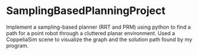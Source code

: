 # SamplingBasedPlanningProject
 Implement a sampling-based planner (RRT and PRM) using python to find a path for a point robot through a cluttered planar environment. Used a CoppeliaSim scene to visualize the graph and the solution path found by my program. 
